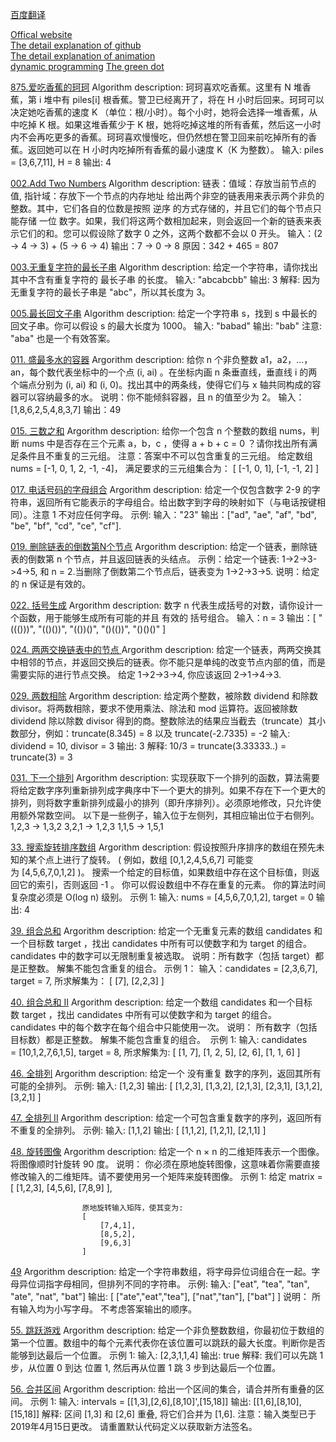 [百度翻译](https://fanyi.baidu.com/)    
  
[Offical website](https://leetcode-cn.com/)     
[The detail explanation of github](https://github.com/azl397985856/leetcode)   
[The detail explanation of animation](https://github.com/MisterBooo/LeetCodeAnimation)  
[dynamic programming](https://www.bilibili.com/video/BV1GE411M7d4?from=search&seid=6838789658306410828)
[The green dot](https://leetcode-cn.com/u/yu-sui-jiang-nan-1/)

[875.爱吃香蕉的珂珂](https://leetcode-cn.com/problems/koko-eating-bananas/)
    Algorithm description:
        珂珂喜欢吃香蕉。这里有 N 堆香蕉，第 i 堆中有 piles[i] 根香蕉。警卫已经离开了，将在 H 小时后回来。珂珂可以决定她吃香蕉的速度 K （单位：根/小时）。每个小时，她将会选择一堆香蕉，从中吃掉 K 根。如果这堆香蕉少于 K 根，她将吃掉这堆的所有香蕉，然后这一小时内不会再吃更多的香蕉。珂珂喜欢慢慢吃，但仍然想在警卫回来前吃掉所有的香蕉。返回她可以在 H 小时内吃掉所有香蕉的最小速度 K（K 为整数）。
            输入: piles = [3,6,7,11], H = 8
            输出: 4




[002.Add Two Numbers](https://leetcode-cn.com/problems/add-two-numbers/)
    Algorithm description:      链表：值域：存放当前节点的值, 指针域：存放下一个节点的内存地址
        给出两个非空的链表用来表示两个非负的整数。其中，它们各自的位数是按照 逆序 的方式存储的，并且它们的每个节点只能存储 一位 数字。如果，我们将这两个数相加起来，则会返回一个新的链表来表示它们的和。您可以假设除了数字 0 之外，这两个数都不会以 0 开头。
            输入：(2 -> 4 -> 3) + (5 -> 6 -> 4)
            输出：7 -> 0 -> 8
            原因：342 + 465 = 807


[003.无重复字符的最长子串](https://leetcode.com/problems/longest-substring-without-repeating-characters/description/)
    Algorithm description: 
        给定一个字符串，请你找出其中不含有重复字符的 最长子串 的长度。
            输入: "abcabcbb"
            输出: 3 
            解释: 因为无重复字符的最长子串是 "abc"，所以其长度为 3。


[005.最长回文子串](https://leetcode-cn.com/problems/longest-palindromic-substring/)
    Algorithm description:
        给定一个字符串 s，找到 s 中最长的回文子串。你可以假设 s 的最大长度为 1000。
            输入: "babad"
            输出: "bab"
            注意: "aba" 也是一个有效答案。      



[011. 盛最多水的容器](https://leetcode-cn.com/problems/container-with-most-water/description/)
    Argorithm description:
        给你 n 个非负整数 a1，a2，...，an，每个数代表坐标中的一个点 (i, ai) 。在坐标内画 n 条垂直线，垂直线 i 的两个端点分别为 (i, ai) 和 (i, 0)。找出其中的两条线，使得它们与 x 轴共同构成的容器可以容纳最多的水。
        说明：你不能倾斜容器，且 n 的值至少为 2。
            输入：[1,8,6,2,5,4,8,3,7]
            输出：49



[015. 三数之和](https://leetcode-cn.com/problems/3sum/)
    Argorithm description:
        给你一个包含 n 个整数的数组 nums，判断 nums 中是否存在三个元素 a，b，c ，使得 a + b + c = 0 ？请你找出所有满足条件且不重复的三元组。
        注意：答案中不可以包含重复的三元组。
            给定数组 nums = [-1, 0, 1, 2, -1, -4]，
            满足要求的三元组集合为：  [ [-1, 0, 1], [-1, -1, 2] ]


[017. 电话号码的字母组合](https://leetcode-cn.com/problems/letter-combinations-of-a-phone-number)
    Argorithm description:
        给定一个仅包含数字 2-9 的字符串，返回所有它能表示的字母组合。给出数字到字母的映射如下（与电话按键相同）。注意 1 不对应任何字母。
            示例:
            输入："23"
            输出：["ad", "ae", "af", "bd", "be", "bf", "cd", "ce", "cf"].


[019. 删除链表的倒数第N个节点](https://leetcode.com/problems/remove-nth-node-from-end-of-list/description)
    Argorithm description:
        给定一个链表，删除链表的倒数第 n 个节点，并且返回链表的头结点。
            示例：给定一个链表: 1->2->3->4->5, 和 n = 2.当删除了倒数第二个节点后，链表变为 1->2->3->5.
            说明：给定的 n 保证是有效的。



[022. 括号生成](https://leetcode-cn.com/problems/generate-parentheses)
    Argorithm description:
        数字 n 代表生成括号的对数，请你设计一个函数，用于能够生成所有可能的并且 有效的 括号组合。
            输入：n = 3
            输出：[
                "((()))",
                "(()())",
                "(())()",
                "()(())",
                "()()()"
                ]



[024. 两两交换链表中的节点  ](https://leetcode.com/problems/swap-nodes-in-pairs/description/)
    Argorithm description:
        给定一个链表，两两交换其中相邻的节点，并返回交换后的链表。你不能只是单纯的改变节点内部的值，而是需要实际的进行节点交换。
            给定 1->2->3->4, 你应该返回 2->1->4->3.


[029. 两数相除](https://leetcode.com/problems/divide-two-integers/description/)
    Argorithm description:
        给定两个整数，被除数 dividend 和除数 divisor。将两数相除，要求不使用乘法、除法和 mod 运算符。返回被除数 dividend 除以除数 divisor 得到的商。整数除法的结果应当截去（truncate）其小数部分，例如：truncate(8.345) = 8 以及 truncate(-2.7335) = -2
            输入: dividend = 10, divisor = 3
            输出: 3
            解释: 10/3 = truncate(3.33333..) = truncate(3) = 3



[031. 下一个排列](https://leetcode.com/problems/next-permutation/description/)
    Argorithm description:
        实现获取下一个排列的函数，算法需要将给定数字序列重新排列成字典序中下一个更大的排列。如果不存在下一个更大的排列，则将数字重新排列成最小的排列（即升序排列）。必须原地修改，只允许使用额外常数空间。
                以下是一些例子，输入位于左侧列，其相应输出位于右侧列。
                1,2,3 → 1,3,2
                3,2,1 → 1,2,3
                1,1,5 → 1,5,1



[33. 搜索旋转排序数组](https://leetcode-cn.com/problems/search-in-rotated-sorted-array/)
    Argorithm description:
        假设按照升序排序的数组在预先未知的某个点上进行了旋转。 ( 例如，数组 [0,1,2,4,5,6,7] 可能变为 [4,5,6,7,0,1,2] )。 搜索一个给定的目标值，如果数组中存在这个目标值，则返回它的索引，否则返回 -1 。 你可以假设数组中不存在重复的元素。 你的算法时间复杂度必须是 O(log n) 级别。
            示例 1:
            输入: nums = [4,5,6,7,0,1,2], target = 0
            输出: 4




[39. 组合总和](https://leetcode.com/problems/combination-sum/description/)
    Argorithm description: 
        给定一个无重复元素的数组 candidates 和一个目标数 target ，找出 candidates 中所有可以使数字和为 target 的组合。 candidates 中的数字可以无限制重复被选取。
        说明：所有数字（包括 target）都是正整数。
            解集不能包含重复的组合。 
            示例 1： 
                输入：candidates = [2,3,6,7], target = 7,
                所求解集为：
                [
                [7],
                [2,2,3]
                ]





[40. 组合总和 II](https://leetcode.com/problems/combination-sum-ii/description/)
    Argorithm description: 
        给定一个数组 candidates 和一个目标数 target ，找出 candidates 中所有可以使数字和为 target 的组合。 candidates 中的每个数字在每个组合中只能使用一次。
            说明：
                所有数字（包括目标数）都是正整数。 解集不能包含重复的组合。 
            示例 1: 
                输入: candidates = [10,1,2,7,6,1,5], target = 8,
                所求解集为:
                    [
                    [1, 7],
                    [1, 2, 5],
                    [2, 6],
                    [1, 1, 6]
                    ]




[46. 全排列](https://leetcode.com/problems/permutations/description/)
    Argorithm description: 
        给定一个 没有重复 数字的序列，返回其所有可能的全排列。
            示例: 
            输入: [1,2,3]
                输出:
                [
                [1,2,3],
                [1,3,2],
                [2,1,3],
                [2,3,1],
                [3,1,2],
                [3,2,1]
                ]




[47. 全排列 II](https://leetcode.com/problems/permutations-ii/description/)
    Argorithm description: 
        给定一个可包含重复数字的序列，返回所有不重复的全排列。
          示例: 
            输入: [1,1,2]
            输出:
            [
            [1,1,2],
            [1,2,1],
            [2,1,1]
            ]




[48. 旋转图像](https://leetcode.com/problems/rotate-image/description/)
    Argorithm description:
        给定一个 n × n 的二维矩阵表示一个图像。 将图像顺时针旋转 90 度。
        说明： 你必须在原地旋转图像，这意味着你需要直接修改输入的二维矩阵。请不要使用另一个矩阵来旋转图像。
            示例 1:
                给定 matrix =  
                    [
                        [1,2,3],
                        [4,5,6],
                        [7,8,9]
                    ],

                    原地旋转输入矩阵，使其变为:
                    [
                        [7,4,1],
                        [8,5,2],
                        [9,6,3]
                    ]



[49](https://leetcode.com/problems/group-anagrams/description/)
    Argorithm description:
        给定一个字符串数组，将字母异位词组合在一起。字母异位词指字母相同，但排列不同的字符串。
            示例: 
                输入: ["eat", "tea", "tan", "ate", "nat", "bat"]
                输出:
                [
                ["ate","eat","tea"],
                ["nat","tan"],
                ["bat"]
                ]
                说明： 所有输入均为小写字母。
                        不考虑答案输出的顺序。




[55. 跳跃游戏](https://leetcode.com/problems/jump-game/description/)
    Argorithm description:
        给定一个非负整数数组，你最初位于数组的第一个位置。数组中的每个元素代表你在该位置可以跳跃的最大长度。判断你是否能够到达最后一个位置。
            示例 1:
            输入: [2,3,1,1,4]
            输出: true
            解释: 我们可以先跳 1 步，从位置 0 到达 位置 1, 然后再从位置 1 跳 3 步到达最后一个位置。




[56. 合并区间](https://leetcode.com/problems/merge-intervals/description/)
    Argorithm description: 
     给出一个区间的集合，请合并所有重叠的区间。
        示例 1:
            输入: intervals = [[1,3],[2,6],[8,10]',[15,18]]
            输出: [[1,6],[8,10],[15,18]]
            解释: 区间 [1,3] 和 [2,6] 重叠, 将它们合并为 [1,6].
            注意：输入类型已于2019年4月15日更改。 请重置默认代码定义以获取新方法签名。